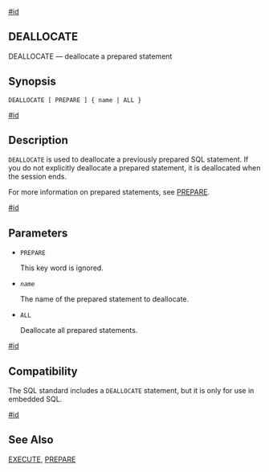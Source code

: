 [#id](#SQL-DEALLOCATE)

## DEALLOCATE

DEALLOCATE — deallocate a prepared statement

## Synopsis

```
DEALLOCATE [ PREPARE ] { name | ALL }
```

[#id](#id-1.9.3.98.6)

## Description

`DEALLOCATE` is used to deallocate a previously prepared SQL statement. If you do not explicitly deallocate a prepared statement, it is deallocated when the session ends.

For more information on prepared statements, see [PREPARE](sql-prepare).

[#id](#id-1.9.3.98.7)

## Parameters

* `PREPARE`

  This key word is ignored.

* *`name`*

  The name of the prepared statement to deallocate.

* `ALL`

  Deallocate all prepared statements.

[#id](#id-1.9.3.98.8)

## Compatibility

The SQL standard includes a `DEALLOCATE` statement, but it is only for use in embedded SQL.

[#id](#id-1.9.3.98.9)

## See Also

[EXECUTE](sql-execute), [PREPARE](sql-prepare)